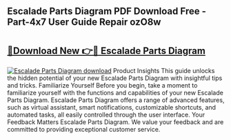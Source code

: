 ## Escalade Parts Diagram PDF Download Free - Part-4x7 User Guide Repair ozO8w

# <h2><a href="http://dft1y1i.blite.top/?on=Escalade+Parts+Diagram">🔗Download New 👉🔴 Escalade Parts Diagram</a></h2>

[![Escalade Parts Diagram download](https://i.imgur.com/lujVjoI.png)](http://dft1y1i.blite.top/?on=Escalade+Parts+Diagram)
Product Insights This guide unlocks the hidden potential of your new Escalade Parts Diagram with insightful tips and tricks. Familiarize Yourself Before you begin, take a moment to familiarize yourself with the functions and capabilities of your new Escalade Parts Diagram. Escalade Parts Diagram offers a range of advanced features, such as virtual assistant, smart notifications, customizable shortcuts, and automated tasks, all easily controlled through the user interface. Your Feedback Matters Escalade Parts Diagram. We value your feedback and are committed to providing exceptional customer service.

